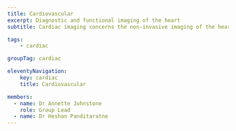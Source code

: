 ```yaml
---
title: Cardiovascular
excerpt: Diagnostic and functional imaging of the heart
subtitle: Cardiac imaging concerns the non-invasive imaging of the heart and surrounding structures. It is carried out by both subspecialised radiologists and cardiologists.

tags: 
    - cardiac

groupTag: cardiac

eleventyNavigation:
    key: cardiac
    title: Cardiovascular

members:
  - name: Dr Annette Johnstone
    role: Group Lead
  - name: Dr Heshan Panditaratne
---
```

